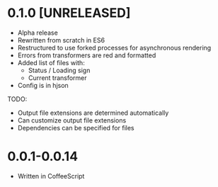 # 0.1.0 [UNRELEASED]
- Alpha release
- Rewritten from scratch in ES6
- Restructured to use forked processes for asynchronous rendering
- Errors from transformers are red and formatted
- Added list of files with:
  - Status / Loading sign
  - Current transformer
- Config is in hjson

TODO:
  - Output file extensions are determined automatically
  - Can customize output file extensions
  - Dependencies can be specified for files

# 0.0.1-0.0.14
- Written in CoffeeScript
